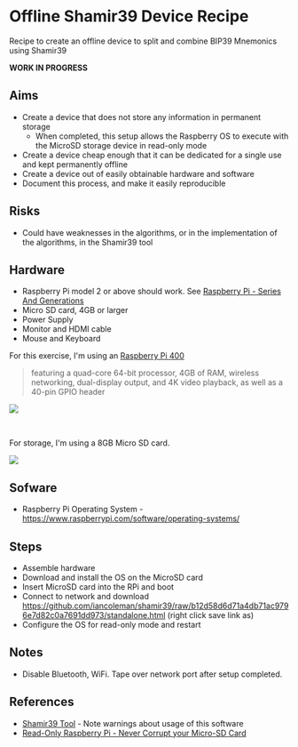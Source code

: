 # Offline Shamir39 Device Recipe
Recipe to create an offline device to split and combine BIP39 Mnemonics using Shamir39

**WORK IN PROGRESS**

## Aims

* Create a device that does not store any information in permanent storage
  * When completed, this setup allows the Raspberry OS to execute with the MicroSD storage device in read-only mode
* Create a device cheap enough that it can be dedicated for a single use and kept permanently offline
* Create a device out of easily obtainable hardware and software
* Document this process, and make it easily reproducible

## Risks

* Could have weaknesses in the algorithms, or in the implementation of the algorithms, in the Shamir39 tool

## Hardware

* Raspberry Pi model 2 or above should work. See [Raspberry Pi - Series And Generations](https://en.wikipedia.org/wiki/Raspberry_Pi#Raspberry_Pi)
* Micro SD card, 4GB or larger
* Power Supply 
* Monitor and HDMI cable
* Mouse and Keyboard

For this exercise, I'm using an [Raspberry Pi 400](https://www.raspberrypi.com/products/raspberry-pi-400/)
> featuring a quad-core 64-bit processor, 4GB of RAM, wireless networking, dual-display output, and 4K video playback, as well as a 40-pin GPIO header

<kbd><img src="https://assets.raspberrypi.com/static/keyboard-lg-0e68b53708ad11b6dc0fff016f211a11.png" /></kbd>

<br />

For storage, I'm using a 8GB Micro SD card.

<kbd><img src="https://upload.wikimedia.org/wikipedia/commons/d/da/MicroSD_cards_2GB_4GB_8GB.jpg" /></kbd>

## Sofware

* Raspberry Pi Operating System - https://www.raspberrypi.com/software/operating-systems/

## Steps

* Assemble hardware
* Download and install the OS on the MicroSD card
* Insert MicroSD card into the RPi and boot
* Connect to network and download https://github.com/iancoleman/shamir39/raw/b12d58d6d71a4db71ac9796e7d82c0a7691dd973/standalone.html (right click save link as)
* Configure the OS for read-only mode and restart

## Notes

* Disable Bluetooth, WiFi. Tape over network port after setup completed.

## References 

* [Shamir39 Tool](https://iancoleman.io/shamir39/) - Note warnings about usage of this software
* [Read-Only Raspberry Pi - Never Corrupt your Micro-SD Card](https://core-electronics.com.au/guides/read-only-raspberry-pi/)

